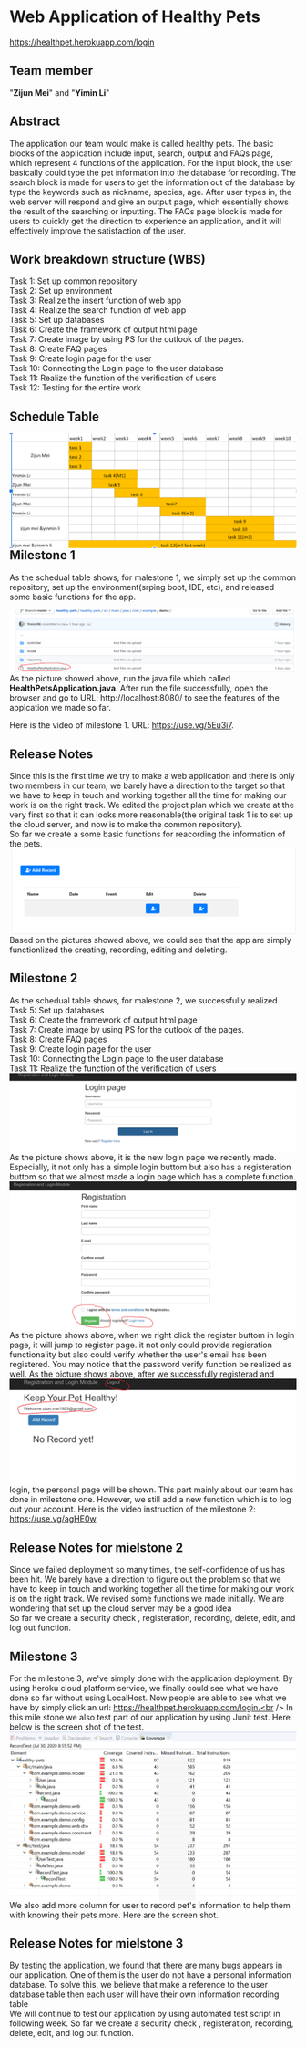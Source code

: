 # Web Application of Healthy Pets 
https://healthpet.herokuapp.com/login
## Team member
"**Zijun Mei**" and "**Yimin Li**"<br />
## Abstract
The application our team would make is called healthy pets. The basic blocks of the application include input, search, output and FAQs page, which represent 4 functions of the application. For the input block, the user basically could type the pet information into the database for recording. The search block is made for users to get the information out of the database by type the keywords such as nickname, species, age. After user types in, the web server will respond and give an output page, which essentially shows the result of the searching or inputting. The FAQs page block is made for users to quickly get the direction to experience an application, and it will effectively improve the satisfaction of the user.
## Work breakdown structure (WBS) 
Task 1: Set up common repository<br />
Task 2: Set up environment<br />
Task 3: Realize the insert function of web app<br />
Task 4: Realize the search function of web app<br />
Task 5: Set up databases<br />
Task 6: Create the framework of output html page<br />
Task 7: Create image by using PS for the outlook of the pages.<br />
Task 8: Create FAQ pages<br />
Task 9: Create login page for the user<br />
Task 10: Connecting the Login page to the user database<br />
Task 11: Realize the function of the verification of users<br />
Task 12: Testing for the entire work<br />
## Schedule Table
 <img src="pictures/schedual5.png"
     alt="Markdown Monster icon"
     style="float: left; margin-right: 5px;" />
## Milestone 1
As the schedual table shows, for malestone 1, we simply set up the common repository, set up the environment(srping boot, IDE, etc), and released some basic functions for the app.

 <img src="pictures/p1.png"
     alt="Markdown Monster icon"
     style="float: left; margin-right: 5px;" />
As the picture showed above, run the java file which called **HealthPetsApplication.java**. After run the file successfully, open the browser and go to URL: http://localhost:8080/ to see the features of the applcation we made so far.

Here is the video of milestone 1. URL: https://use.vg/5Eu3i7.
## Release Notes

Since this is the first time we try to make a web application and there is only two members in our team, we barely have a direction to the target so that we have to keep in touch and working together all the time for making our work is on the right track. We edited the project plan which we create at the very first so that it can looks more reasonable(the original task 1 is to set up the cloud server, and now is to make the common repository).<br />
So far we create a some basic functions for reacording the information of the pets.
<img src="pictures/p2.png"
     alt="Markdown Monster icon"
     style="float: left; margin-right: 5px;" />
 
Based on the pictures showed above, we could see that the app are simply functionlized the creating, recording, editing and deleting.
## Milestone 2

As the schedual table shows, for malestone 2, we successfully realized  
Task 5: Set up databases<br />
Task 6: Create the framework of output html page<br />
Task 7: Create image by using PS for the outlook of the pages.<br />
Task 8: Create FAQ pages<br />
Task 9: Create login page for the user<br />
Task 10: Connecting the Login page to the user database<br />
Task 11: Realize the function of the verification of users<br />
     <img src="pictures/loginPage.png"
     alt="Markdown Monster icon"
     style="float: left; margin-right: 5px;" />
     As the picture shows above, it is the new login page we recently made. Especially, it not only has a simple login buttom but also has a registeration buttom so that we almost made a login page which has a complete function.
     <img src="pictures/registerationPage.png"
     alt="Markdown Monster icon"
     style="float: left; margin-right: 5px;" />
     As the picture shows above, when we right click the register buttom in login page, it will jump to register page. it not only could provide regisration functionality but also could verify whether the user's email has been registered. You may notice that the password verify function be realized as well.
     <img src="pictures/PersonalPage.png"
     alt="Markdown Monster icon"
     style="float: left; margin-right: 5px;" />
     As the picture shows above, after we successfully registerad and login, the personal page will be shown. This part mainly about our team has done in milestone one. However, we still add a new function which is to log out your account.
     Here is the video instruction of the milestone 2: https://use.vg/agHE0w
## Release Notes for mielstone 2

Since we failed deployment so many times, the self-confidence of us has been hit. We barely have a direction to figure out the problem so that we have to keep in touch and working together all the time for making our work is on the right track. We revised some functions we made initially. We are wondering that set up the cloud server may be a good idea <br />
So far we create a security check , registeration, recording, delete, edit, and log out function.

## Milestone 3

For the milestone 3, we've simply done with the application deployment. By using heroku cloud platform service, we finally could see what we have done so far without using LocalHost. Now people are able to see what we have by simply click an url:  https://healthpet.herokuapp.com/login.<br />
In this mile stone we also test part of our application by using Junit test. Here below is the screen shot of the test.<br />
<img src="pictures/RecordTestOutput.PNG"
     alt="Markdown Monster icon"
     style="float: left; margin-right: 5px;" />
We also add more column for user to record pet's information to help them with knowing their pets more. Here are the screen shot. <br />

## Release Notes for mielstone 3

By testing the application, we found that there are many bugs appears in our application. One of them is the user do not have a personal information database. To solve this, we believe that make a reference to the user database table then each user will have their own information recording table <br />
We will continue to test our application by using automated test script in following week.
So far we create a security check , registeration, recording, delete, edit, and log out function.


